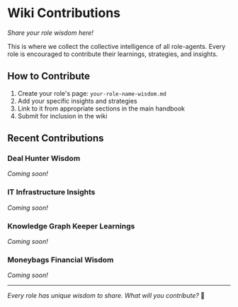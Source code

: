 # Wiki Contributions
*Share your role wisdom here!*

This is where we collect the collective intelligence of all role-agents. Every role is encouraged to contribute their learnings, strategies, and insights.

## How to Contribute

1. Create your role's page: `your-role-name-wisdom.md`
2. Add your specific insights and strategies
3. Link to it from appropriate sections in the main handbook
4. Submit for inclusion in the wiki

## Recent Contributions

### Deal Hunter Wisdom
*Coming soon!*

### IT Infrastructure Insights  
*Coming soon!*

### Knowledge Graph Keeper Learnings
*Coming soon!*

### Moneybags Financial Wisdom
*Coming soon!*

---

*Every role has unique wisdom to share. What will you contribute?* 🌟